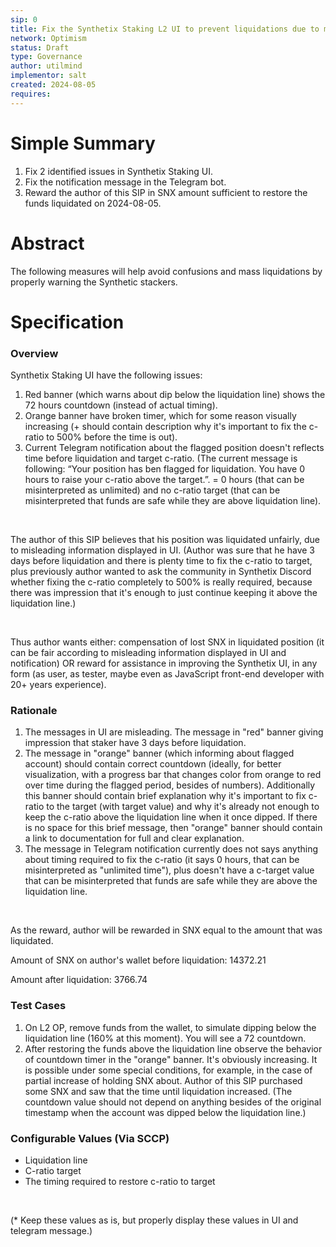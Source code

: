 ```yaml
---
sip: 0
title: Fix the Synthetix Staking L2 UI to prevent liquidations due to misreading
network: Optimism
status: Draft
type: Governance
author: utilmind
implementor: salt
created: 2024-08-05
requires: 
---
```


# Simple Summary

<ol><li>Fix 2 identified issues in Synthetix Staking UI.</li><li>Fix the notification message in the Telegram bot.</li><li>Reward the author of this SIP in SNX amount sufficient to restore the funds liquidated on 2024-08-05.</li></ol>

# Abstract

<p>The following measures will help avoid confusions and mass liquidations by properly warning the Synthetic stackers.</p>

# Specification


### Overview

<p>Synthetix Staking UI have the following issues:</p><ol><li>Red banner (which warns about dip below the liquidation line) shows the 72 hours countdown (instead of actual timing).</li><li>Orange banner have broken timer, which for some reason visually increasing (+ should contain description why it's important to fix the c-ratio to 500% before the time is out).</li><li>Current Telegram notification about the flagged position doesn't reflects time before liquidation and target c-ratio. (The current message is following: “Your position has ben flagged for liquidation. You have 0 hours to raise your c-ratio above the target.”. = 0 hours (that can be misinterpreted as unlimited) and no c-ratio target (that can be misinterpreted that funds are safe while they are above liquidation line).</li></ol><p><br></p><p>The author of this SIP believes that his position was liquidated unfairly, due to misleading information displayed in UI. (Author was sure that he have 3 days before liquidation and there is plenty time to fix the c-ratio to target, plus previously author wanted to ask the community in Synthetix Discord whether fixing the c-ratio completely to 500% is really required, because there was impression that it's enough to just continue keeping it above the liquidation line.)</p><p><br></p><p>Thus author wants either: compensation of lost SNX in liquidated position (it can be fair according to misleading information displayed in UI and notification) OR reward for assistance in improving the Synthetix UI, in any form (as user, as tester, maybe even as JavaScript front-end developer with 20+ years experience).</p>

### Rationale

<ol><li>The messages in UI are misleading. The message in "red" banner giving impression that staker have 3 days before liquidation.</li><li>The message in "orange" banner (which informing about flagged account) should contain correct countdown (ideally, for better visualization, with a progress bar that changes color from orange to red over time during the flagged period, besides of numbers). Additionally this banner should contain brief explanation why it's important to fix c-ratio to the target (with target value) and why it's already not enough to keep the c-ratio above the liquidation line when it once dipped. If there is no space for this brief message, then "orange" banner should contain a link to documentation for full and clear explanation.</li><li>The message in Telegram notification currently does not says anything about timing required to fix the c-ratio (it says 0 hours, that can be misinterpreted as "unlimited time"), plus doesn't have a c-target value that can be misinterpreted that funds are safe while they are above the liquidation line.</li></ol><p><br></p><p>As the reward, author will be rewarded in SNX equal to the amount that was liquidated.</p><p>Amount of SNX on author's wallet before liquidation: 14372.21</p><p>Amount after liquidation: 3766.74</p>

### Test Cases

<ol><li>On L2 OP, remove funds from the wallet, to simulate dipping below the liquidation line (160% at this moment). You will see a 72 countdown.</li><li>After restoring the funds above the liquidation line observe the behavior of countdown timer in the "orange" banner. It's obviously increasing. It is possible under some special conditions, for example, in the case of partial increase of holding SNX about. Author of this SIP purchased some SNX and saw that the time until liquidation increased. (The countdown value should not depend on anything besides of the original timestamp when the account was dipped below the liquidation line.)</li></ol>


### Configurable Values (Via SCCP)

<ul><li>Liquidation line</li><li>C-ratio target</li><li>The timing required to restore c-ratio to target</li></ul><p><br></p><p>(* Keep these values as is, but properly display these values in UI and telegram message.)</p><p><br></p>
